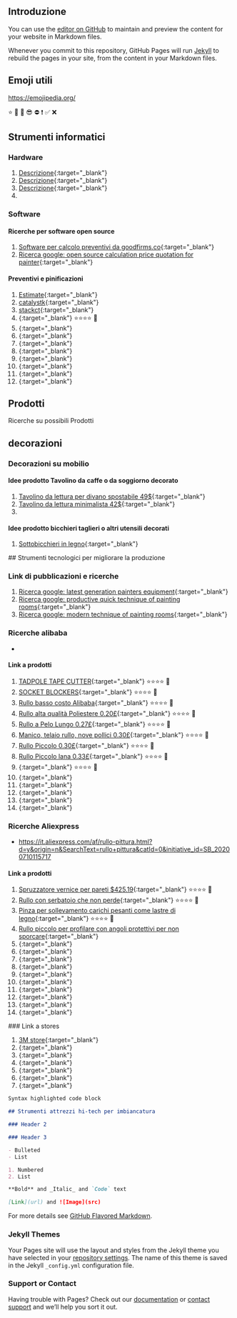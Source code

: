 ## Introduzione

You can use the [editor on GitHub](https://github.com/trendcolor/digitaltools/edit/master/index.md) to maintain and preview the content for your website in Markdown files.

Whenever you commit to this repository, GitHub Pages will run [Jekyll](https://jekyllrb.com/) to rebuild the pages in your site, from the content in your Markdown files.

## Emoji utili

https://emojipedia.org/

⭐ 🤔 🤩 😎 ⛔ ❗ ✅ ❌

## Strumenti informatici

### Hardware

1. [Descrizione](link){:target="_blank"}
2. [Descrizione](link){:target="_blank"}
3. [Descrizione](link){:target="_blank"}
4.

### Software

#### Ricerche per software open source

1. [Software per calcolo preventivi da goodfirms.co](https://www.goodfirms.co/blog/the-top-free-open-source-construction-estimating-software){:target="_blank"}
2. [Ricerca google: open source calculation price quotation for painter](https://www.google.com/search?biw=1440&bih=711&sxsrf=ALeKk01zGYFg5VdMLE_PlVS5uJKO0Mu49g%3A1594400366435&ei=bp4IX-eRGuKIk74PxIKPkAg&q=open+source+calculation+price+quotation+for+painter&oq=open+source+calculation+price+quotation+for+painter&gs_lcp=CgZwc3ktYWIQAzIFCCEQoAE6BAgjECc6BQgAEMsBOgYIABAWEB46CAghEBYQHRAeOgcIIRAKEKABUMrCA1iQ4wRgqOUEaAdwAHgAgAHSAYgByRCSAQYxLjEyLjGYAQCgAQGgAQKqAQdnd3Mtd2l6&sclient=psy-ab&ved=0ahUKEwjngOKblMPqAhVixMQBHUTBA4IQ4dUDCAw&uact=5){:target="_blank"}

#### Preventivi e pinificazioni

1. [Estimate](https://estimate.wanhive.com/){:target="_blank"}
2. [catalystk](https://www.catalystk.com/open-source-construction-estimating-software){:target="_blank"}
3. [stackct](https://www.stackct.com/){:target="_blank"}
4. [](https://www.methvin.org/){:target="_blank"} ⭐⭐⭐⭐ 🤩
5. [](https://www.clearestimates.com/){:target="_blank"}
6. [](http://ezconstructionestimator.com/){:target="_blank"}
7. [](https://www.accasoftware.com/en/construction-estimating-software){:target="_blank"}
8. [](http://constructionbidsoftware.net/){:target="_blank"}
9. [](https://etakeoff.com/){:target="_blank"}
9. [](https://www.takeoffsoftware.com/product/takeoff-software-bidscreen-xl/){:target="_blank"}
9. [](https://www.proest.com/){:target="_blank"}
9. [](){:target="_blank"}

## Prodotti

Ricerche su possibili Prodotti


## decorazioni

### Decorazioni su mobilio

#### Idee prodotto Tavolino da caffe o da soggiorno decorato

1. [Tavolino da lettura per divano spostabile 49$](https://it.aliexpress.com/item/4000416129221.html?spm=a2g0o.productlist.0.0.73da6210T3r7XF&algo_pvid=dc72e413-8fa7-4293-b399-6a5bd384122c&algo_expid=dc72e413-8fa7-4293-b399-6a5bd384122c-27&btsid=0ab6f82315944022595121907e7b7e&ws_ab_test=searchweb0_0,searchweb201602_,searchweb201603_){:target="_blank"}
  2. [Tavolino da lettura minimalista 42$](https://it.aliexpress.com/item/4000618225235.html?spm=a2g0o.productlist.0.0.73da6210T3r7XF&algo_pvid=dc72e413-8fa7-4293-b399-6a5bd384122c&algo_expid=dc72e413-8fa7-4293-b399-6a5bd384122c-48&btsid=0ab6f82315944022595121907e7b7e&ws_ab_test=searchweb0_0,searchweb201602_,searchweb201603_){:target="_blank"}
2.

#### Idee prodotto bicchieri taglieri o altri utensili decorati

1. [Sottobicchieri in legno](https://it.aliexpress.com/item/4001097450694.html?spm=a2g0o.productlist.0.0.73da6210T3r7XF&algo_pvid=dc72e413-8fa7-4293-b399-6a5bd384122c&algo_expid=dc72e413-8fa7-4293-b399-6a5bd384122c-33&btsid=0ab6f82315944022595121907e7b7e&ws_ab_test=searchweb0_0,searchweb201602_,searchweb201603_){:target="_blank"}

## Strumenti tecnologici per migliorare la produzione

### Link di pubblicazioni e ricerche

1. [Ricerca google: latest generation painters equipment](https://www.google.com/search?sxsrf=ALeKk020JojO0FCvHPMIM6HIW1jnxj2aSA%3A1594402942912&ei=fqgIX6SfN5K4lwTJ9r-ADA&q=latest+generation+painters+equipment&oq=latest+generation+painters+equipment&gs_lcp=CgZwc3ktYWIQAzoHCCMQ6gIQJ1DRmAJY0ZgCYLWbAmgBcAB4AIABcogBcpIBAzAuMZgBAKABAaABAqoBB2d3cy13aXqwAQo&sclient=psy-ab&ved=0ahUKEwik1qnoncPqAhUS3IUKHUn7D8AQ4dUDCAw&uact=5){:target="_blank"}
2. [Ricerca google: productive quick technique of painting rooms](https://www.google.com/search?sxsrf=ALeKk01HMfl7g0NgvAKfbHJG4yfkljztnA%3A1594405208619&ei=WLEIX5yxJcamaI_DpvAN&q=productive+quick+technique+of+painting+rooms&oq=productive+quick+technique+of+painting+rooms&gs_lcp=CgZwc3ktYWIQAzoHCCMQsAMQJ1C8kAJYvLECYL-zAmgBcAB4AYABnQOIAZ0VkgEJMS45LjUuMC4xmAEAoAEBqgEHZ3dzLXdpeg&sclient=psy-ab&ved=0ahUKEwicvdmgpsPqAhVGExoKHY-hCd4Q4dUDCAw&uact=5){:target="_blank"}
3. [Ricerca google: modern technique of painting rooms](https://www.google.com/search?sxsrf=ALeKk035qMxb9qpjHmZMfAw3iYQheq9q1A%3A1594405144153&ei=GLEIX4H1CJ6GjLsPr-CY0A0&q=modern+technique+of+painting+rooms&oq=modern+techinch+of+painting+rooms&gs_lcp=CgZwc3ktYWIQAxgAMgcIIxCwAhAnUPoeWPoeYK0qaAFwAHgAgAFriAFrkgEDMC4xmAEAoAEBqgEHZ3dzLXdpeg&sclient=psy-ab){:target="_blank"}

### Ricerche alibaba

-

#### Link a prodotti

1. [TADPOLE TAPE CUTTER](https://store.theidahopainter.com/collections/accessories/products/tadpole-tape-cutter){:target="_blank"} ⭐⭐⭐⭐ 🤩
2. [SOCKET BLOCKERS](https://store.theidahopainter.com/collections/airless-sprayer-tools/products/socket-blockers){:target="_blank"} ⭐⭐⭐⭐ 🤩
3. [Rullo basso costo Alibaba](https://italian.alibaba.com/product-detail/factory-direct-supply-stick-frame-8mm-wire-microfiber-lint-free-paint-roller-brush-for-painter-tools-62462933021.html?spm=a2700.galleryofferlist.0.0.b9da6a324do5Q5&s=p){:target="_blank"} ⭐⭐⭐⭐ 🤩
4. [Rullo alta qualità Poliestere 0.20£](https://italian.alibaba.com/product-detail/high-quality-woven-polyester-single-blue-strip-nap-pile-length-paint-roller-cover-for-professional-painters-62083545864.html?spm=a2700.galleryofferlist.0.0.b9da6a324do5Q5){:target="_blank"} ⭐⭐⭐⭐ 🤩
5. [Rullo a Pelo Lungo 0.27£](https://italian.alibaba.com/product-detail/sooner-long-nap-paint-tool-heavy-duty-roller-cover-1-2-inch-dense-acrylic-with-less-dripping-and-spatter-refill-for-painting-62076645950.html?spm=a2700.md_it_IT.deiletai6.4.1b361bd0qxdiRe){:target="_blank"} ⭐⭐⭐⭐ 🤩
6. [Manico, telaio rullo, nove pollici 0.30£](https://italian.alibaba.com/product-detail/wholesale-hot-sale-plastic-handle-ande-metal-body-nine-inch-paint-roller-frame-62333340793.html?spm=a2700.md_it_IT.deiletai6.2.1b361bd0qxdiRe){:target="_blank"} ⭐⭐⭐⭐ 🤩
7. [Rullo Piccolo 0.30£](https://italian.alibaba.com/product-detail/custom-meyer-stripe-roller-cover-mixed-acrylic-paint-roller-core-dry-wall-paint-roller-cover-62463134684.html?spm=a2700.md_it_IT.deiletai6.9.383961e4rkNYp4){:target="_blank"} ⭐⭐⭐⭐ 🤩
8. [Rullo Piccolo lana 0.33£](https://italian.alibaba.com/product-detail/sooner-9-inch-pure-wool-paint-roller-cover-for-all-types-of-paint-with-a-3-8-inch-nap-for-dry-wall-and-ceiling-painting-62076895863.html?spm=a2700.md_it_IT.deiletai6.7.383961e4rkNYp4){:target="_blank"} ⭐⭐⭐⭐ 🤩
9. [](){:target="_blank"} ⭐⭐⭐⭐ 🤩
10. [](){:target="_blank"}
11. [](){:target="_blank"}
12. [](){:target="_blank"}
13. [](){:target="_blank"}
14. [](){:target="_blank"}

### Ricerche Aliexpress

- https://it.aliexpress.com/af/rullo-pittura.html?d=y&origin=n&SearchText=rullo+pittura&catId=0&initiative_id=SB_20200710115717

#### Link a prodotti

1. [Spruzzatore vernice per pareti $425.19](https://it.aliexpress.com/item/4001061043970.html?spm=a2g0o.productlist.0.0.1c071cd9bD9RG9&s=p&ad_pvid=202007101259576341936022583150005389686_14&algo_pvid=48ea0169-6b76-4e6e-b915-4c390e482f66&algo_expid=48ea0169-6b76-4e6e-b915-4c390e482f66-5&btsid=0ab6f81e15944111973881675e382f&ws_ab_test=searchweb0_0,searchweb201602_,searchweb201603_){:target="_blank"} ⭐⭐⭐⭐ 🤩
2. [Rullo con serbatoio che non perde](https://it.aliexpress.com/item/32946248942.html?spm=a2g0o.productlist.0.0.1c071cd9bD9RG9&algo_pvid=48ea0169-6b76-4e6e-b915-4c390e482f66&algo_expid=48ea0169-6b76-4e6e-b915-4c390e482f66-20&btsid=0ab6f81e15944111973881675e382f&ws_ab_test=searchweb0_0,searchweb201602_,searchweb201603_){:target="_blank"} ⭐⭐⭐⭐ 🤩
3. [Pinza per sollevamento carichi pesanti come lastre di legno](https://it.aliexpress.com/item/32959724777.html?spm=a2g0o.detail.1000013.3.7f80497enlFg0k&gps-id=pcDetailBottomMoreThisSeller&scm=1007.13339.146401.0&scm_id=1007.13339.146401.0&scm-url=1007.13339.146401.0&pvid=5678016f-fd87-4e99-becc-2da614e21908&_t=gps-id:pcDetailBottomMoreThisSeller,scm-url:1007.13339.146401.0,pvid:5678016f-fd87-4e99-becc-2da614e21908,tpp_buckets:668%230%23131923%2358_668%23808%234093%2397_668%23888%233325%233_668%232846%238110%23369_668%232717%237562%23492_){:target="_blank"} ⭐⭐⭐⭐ 🤔
4. [Rullo piccolo per profilare con angoli protettivi per non sporcare](https://it.aliexpress.com/item/4001001299816.html?spm=a2g0o.productlist.0.0.1c071cd9bD9RG9&algo_pvid=6638d68a-f349-4423-ba91-433e653eebc2&algo_expid=6638d68a-f349-4423-ba91-433e653eebc2-29&btsid=0ab6f81e15944113575295258e382f&ws_ab_test=searchweb0_0,searchweb201602_,searchweb201603_){:target="_blank"}
5. [](){:target="_blank"}
6. [](){:target="_blank"}
7. [](){:target="_blank"}
8. [](){:target="_blank"}
9. [](){:target="_blank"}
10. [](){:target="_blank"}
11. [](){:target="_blank"}
12. [](){:target="_blank"}
13. [](){:target="_blank"}
14. [](){:target="_blank"}

### Link a stores

1. [3M store](https://www.3m.com/3M/en_US/company-us/all-3m-products/~/All-3M-Products/Painting-Equipment-Supplies/?N=5002385+8711017+8711441+3294857497&rt=r3){:target="_blank"}
2. [](){:target="_blank"}
3. [](){:target="_blank"}
4. [](){:target="_blank"}
5. [](){:target="_blank"}
6. [](){:target="_blank"}
7. [](){:target="_blank"}


```markdown
Syntax highlighted code block

## Strumenti attrezzi hi-tech per imbiancatura

### Header 2

### Header 3

- Bulleted
- List

1. Numbered
2. List

**Bold** and _Italic_ and `Code` text

[Link](url) and ![Image](src)
```

For more details see [GitHub Flavored Markdown](https://guides.github.com/features/mastering-markdown/).

### Jekyll Themes

Your Pages site will use the layout and styles from the Jekyll theme you have selected in your [repository settings](https://github.com/trendcolor/digitaltools/settings). The name of this theme is saved in the Jekyll `_config.yml` configuration file.

### Support or Contact

Having trouble with Pages? Check out our [documentation](https://help.github.com/categories/github-pages-basics/) or [contact support](https://github.com/contact) and we’ll help you sort it out.
